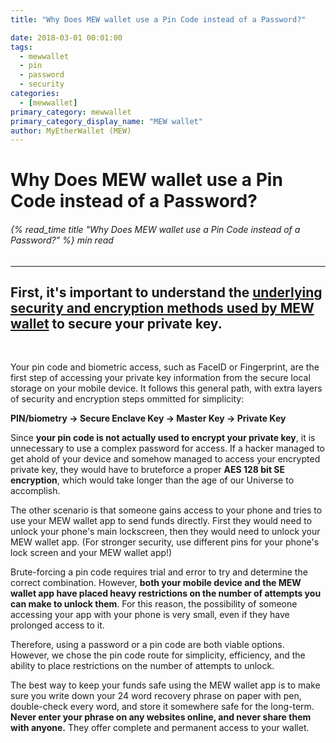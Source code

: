 ```yaml
---
title: "Why Does MEW wallet use a Pin Code instead of a Password?"

date: 2018-03-01 00:01:00
tags:
  - mewwallet
  - pin
  - password
  - security
categories:
  - [mewwallet]
primary_category: mewwallet
primary_category_display_name: "MEW wallet"
author: MyEtherWallet (MEW)
---
```


# **Why Does MEW wallet use a Pin Code instead of a Password?**

###### {% read_time title "Why Does MEW wallet use a Pin Code instead of a Password?" %} min read

* * *

## First, it's important to understand the [underlying security and encryption methods used by MEW wallet][mws] to secure your private key.

<br>

Your pin code and biometric access, such as FaceID or Fingerprint, are the first step of accessing your private key information from the secure local storage on your mobile device. It follows this general path, with extra layers of security and encryption steps ommitted for simplicity:

**PIN/biometry -> Secure Enclave Key -> Master Key -> Private Key**

Since **your pin code is not actually used to encrypt your private key**, it is unnecessary to use a complex password for access. If a hacker managed to get ahold of your device and somehow managed to access your encrypted private key, they would have to bruteforce a proper **AES 128 bit SE encryption**, which would take longer than the age of our Universe to accomplish.

The other scenario is that someone gains access to your phone and tries to use your MEW wallet app to send funds directly. First they would need to unlock your phone's main lockscreen, then they would need to unlock your MEW wallet app. (For stronger security, use different pins for your phone's lock screen and your MEW wallet app!)

Brute-forcing a pin code requires trial and error to try and determine the correct combination. However, **both your mobile device and the MEW wallet app have placed heavy restrictions on the number of attempts you can make to unlock them**. For this reason, the possibility of someone accessing your app with your phone is very small, even if they have prolonged access to it.

Therefore, using a password or a pin code are both viable options. However, we chose the pin code route for simplicity, efficiency, and the ability to place restrictions on the number of attempts to unlock.

The best way to keep your funds safe using the MEW wallet app is to make sure you write down your 24 word recovery phrase on paper with pen, double-check every word, and store it somewhere safe for the long-term. **Never enter your phrase on any websites online, and never share them with anyone.** They offer complete and permanent access to your wallet.

[mws]: /@@@@@@/mewwallet/mewwallet-security/
